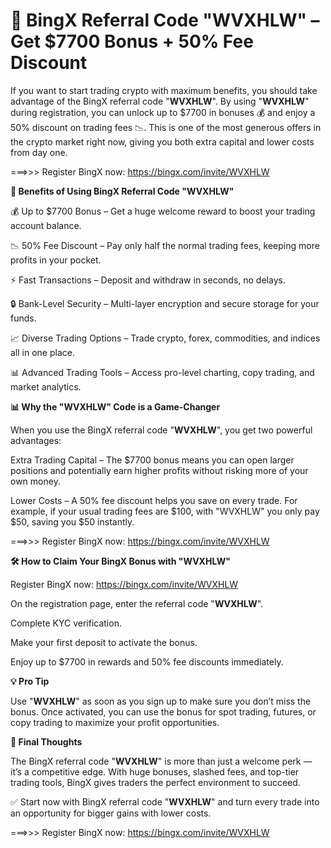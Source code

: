 # 🚀 BingX Referral Code "WVXHLW" – Get $7700 Bonus + 50% Fee Discount

If you want to start trading crypto with maximum benefits, you should take advantage of the BingX referral code "**WVXHLW**". By using "**WVXHLW**" during registration, you can unlock up to $7700 in bonuses 💰 and enjoy a 50% discount on trading fees 📉. This is one of the most generous offers in the crypto market right now, giving you both extra capital and lower costs from day one.

===>>> Register BingX now: https://bingx.com/invite/WVXHLW

**🌟 Benefits of Using BingX Referral Code "WVXHLW"**

💰 Up to $7700 Bonus – Get a huge welcome reward to boost your trading account balance.

📉 50% Fee Discount – Pay only half the normal trading fees, keeping more profits in your pocket.

⚡ Fast Transactions – Deposit and withdraw in seconds, no delays.

🔒 Bank-Level Security – Multi-layer encryption and secure storage for your funds.

📈 Diverse Trading Options – Trade crypto, forex, commodities, and indices all in one place.

📊 Advanced Trading Tools – Access pro-level charting, copy trading, and market analytics.

**📊 Why the "WVXHLW" Code is a Game-Changer**

When you use the BingX referral code "**WVXHLW**", you get two powerful advantages:

Extra Trading Capital – The $7700 bonus means you can open larger positions and potentially earn higher profits without risking more of your own money.

Lower Costs – A 50% fee discount helps you save on every trade. For example, if your usual trading fees are $100, with "WVXHLW" you only pay $50, saving you $50 instantly.

===>>> Register BingX now: https://bingx.com/invite/WVXHLW

**🛠 How to Claim Your BingX Bonus with "WVXHLW"**

Register BingX now: https://bingx.com/invite/WVXHLW

On the registration page, enter the referral code "**WVXHLW**".

Complete KYC verification.

Make your first deposit to activate the bonus.

Enjoy up to $7700 in rewards and 50% fee discounts immediately.

**💡 Pro Tip**

Use "**WVXHLW**" as soon as you sign up to make sure you don’t miss the bonus. Once activated, you can use the bonus for spot trading, futures, or copy trading to maximize your profit opportunities.

**📌 Final Thoughts**

The BingX referral code "**WVXHLW**" is more than just a welcome perk — it’s a competitive edge. With huge bonuses, slashed fees, and top-tier trading tools, BingX gives traders the perfect environment to succeed.

✅ Start now with BingX referral code "**WVXHLW**" and turn every trade into an opportunity for bigger gains with lower costs.

===>>> Register BingX now: https://bingx.com/invite/WVXHLW
